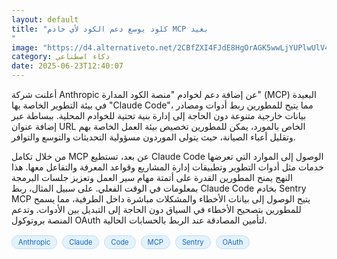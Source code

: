 ```yaml
---
layout: default
title: "كلود يوسع دعم الكود لأي خادم MCP بعيد
"
image: "https://d4.alternativeto.net/2CBfZXI4FJdE8HgOrAGK5wwLjYUPlwUlV4xMOjoxt3Y/rs:fill:1520:760:0/g:ce:0:0/YWJzOi8vZGlzdC9jb250ZW50LzE3NTA2NzUxNDA5MjcucG5n.png"
category: ذكاء اصطناعي
date: 2025-06-23T12:40:07
---
```


أعلنت شركة Anthropic عن إضافة دعم لخوادم "منصة الكود المدارة" (MCP) البعيدة في بيئة التطوير الخاصة بها "Claude Code"، مما يتيح للمطورين ربط أدوات ومصادر بيانات خارجية متنوعة دون الحاجة إلى إدارة بنية تحتية للخوادم المحلية. ببساطة عبر إضافة عنوان URL الخاص بالمورد، يمكن للمطورين تخصيص بيئة العمل الخاصة بهم وتقليل أعباء الصيانة، حيث يتولى الموردون مسؤولية التحديثات والتوسع والتوافر.

من خلال تكامل MCP عن بعد، تستطيع Claude Code الوصول إلى الموارد التي تعرضها خدمات مثل أدوات التطوير وتطبيقات إدارة المشاريع وقواعد المعرفة والتفاعل معها. هذا النهج يمنح المطورين القدرة على أتمتة مهام سير العمل وتعزيز جلسات البرمجة بمعلومات في الوقت الفعلي. على سبيل المثال، ربط Claude Code بخادم Sentry MCP يتيح الوصول إلى بيانات الأخطاء والمشكلات مباشرة داخل الطرفية، مما يسمح للمطورين بتصحيح الأخطاء في السياق دون الحاجة إلى التبديل بين الأدوات. وتدعم المنصة بروتوكول OAuth لتأمين المصادقة عند الربط بالحسابات الحالية.

<div style="margin-top:2px; margin-bottom:2px;"><a href="https://bidjadraft.github.io/?query=Anthropic" style="background:#e3f2fd; color:#1565c0; font-size:80%; border-radius:12px; padding:3px 10px; margin:2px 4px 2px 0; display:inline-block; border:1px solid #bbdefb; text-decoration:none;">Anthropic</a> <a href="https://bidjadraft.github.io/?query=Claude" style="background:#e3f2fd; color:#1565c0; font-size:80%; border-radius:12px; padding:3px 10px; margin:2px 4px 2px 0; display:inline-block; border:1px solid #bbdefb; text-decoration:none;">Claude</a> <a href="https://bidjadraft.github.io/?query=Code" style="background:#e3f2fd; color:#1565c0; font-size:80%; border-radius:12px; padding:3px 10px; margin:2px 4px 2px 0; display:inline-block; border:1px solid #bbdefb; text-decoration:none;">Code</a> <a href="https://bidjadraft.github.io/?query=MCP" style="background:#e3f2fd; color:#1565c0; font-size:80%; border-radius:12px; padding:3px 10px; margin:2px 4px 2px 0; display:inline-block; border:1px solid #bbdefb; text-decoration:none;">MCP</a> <a href="https://bidjadraft.github.io/?query=Sentry" style="background:#e3f2fd; color:#1565c0; font-size:80%; border-radius:12px; padding:3px 10px; margin:2px 4px 2px 0; display:inline-block; border:1px solid #bbdefb; text-decoration:none;">Sentry</a> <a href="https://bidjadraft.github.io/?query=OAuth" style="background:#e3f2fd; color:#1565c0; font-size:80%; border-radius:12px; padding:3px 10px; margin:2px 4px 2px 0; display:inline-block; border:1px solid #bbdefb; text-decoration:none;">OAuth</a></div><br><br>
